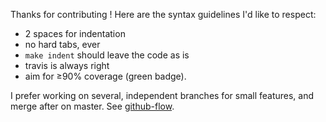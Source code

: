 Thanks for contributing ! Here are the syntax guidelines I'd like to respect:

  - 2 spaces for indentation
  - no hard tabs, ever
  - `make indent` should leave the code as is
  - travis is always right
  - aim for ≥90% coverage (green badge).

I prefer working on several, independent branches for small features, and merge
after on master. See [github-flow](http://guides.github.com/overviews/flow/).
